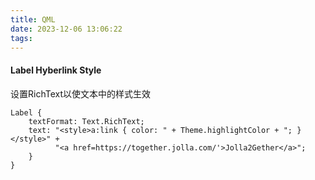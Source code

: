 ```yaml
---
title: QML
date: 2023-12-06 13:06:22
tags:
---
```

#### Label Hyberlink Style
设置RichText以使文本中的样式生效
```
Label {
    textFormat: Text.RichText;
    text: "<style>a:link { color: " + Theme.highlightColor + "; }</style>" +
          "<a href=https://together.jolla.com/'>Jolla2Gether</a>";
    }
}
```